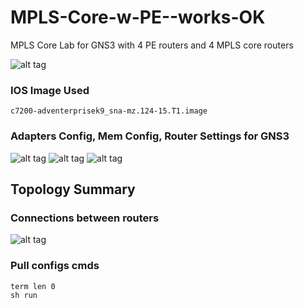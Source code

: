 # MPLS-Core-w-PE--works-OK
MPLS Core Lab for GNS3 with 4 PE routers and 4 MPLS core routers

![alt tag](https://raw.githubusercontent.com/payozon/MPLS-Core-w-PE--works-OK/master/screenshot2.png)

### IOS Image Used
```
c7200-adventerprisek9_sna-mz.124-15.T1.image
```
### Adapters Config, Mem Config, Router Settings for GNS3

![alt tag](https://raw.githubusercontent.com/payozon/MPLS-Core-w-PE--works-OK/master/adapters-config.JPG)
![alt tag](https://raw.githubusercontent.com/payozon/MPLS-Core-w-PE--works-OK/master/mem-disk.JPG)
![alt tag](https://raw.githubusercontent.com/payozon/MPLS-Core-w-PE--works-OK/master/c7200-config.JPG)


## Topology Summary 
###  Connections between routers

![alt tag](https://raw.githubusercontent.com/payozon/MPLS-Core-w-PE--works-OK/master/topology-summary.JPG)

### Pull configs cmds
```
term len 0
sh run
```
